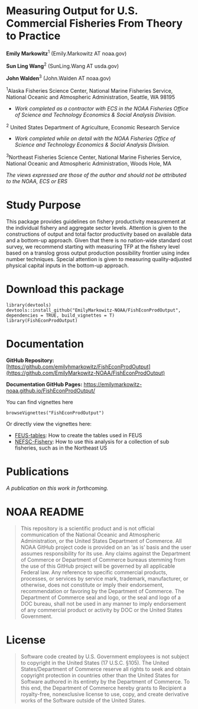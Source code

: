 Measuring Output for U.S. Commercial Fisheries From Theory to Practice
======================================================================

**Emily Markowitz**<sup>1</sup> (Emily.Markowitz AT noaa.gov)

**Sun Ling Wang**<sup>2</sup> (SunLing.Wang AT usda.gov)

**John Walden**<sup>3</sup> (John.Walden AT noaa.gov)

<sup>1</sup>Alaska Fisheries Science Center, National Marine Fisheries
Service, National Oceanic and Atmospheric Administration, Seattle, WA
98195

-   *Work completed as a contractor with ECS in the NOAA Fisheries
    Office of Science and Technology Economics & Social Analysis
    Division.*

<sup>2</sup> United States Department of Agriculture, Economic Research
Service

-   *Work completed while on detail with the NOAA Fisheries Office of
    Science and Technology Economics & Social Analysis Division.*

<sup>3</sup>Northeast Fisheries Science Center, National Marine
Fisheries Service, National Oceanic and Atmospheric Administration,
Woods Hole, MA

*The views expressed are those of the author and should not be
attributed to the NOAA, ECS or ERS*

Study Purpose
=============

This package provides guidelines on fishery productivity measurement at
the individual fishery and aggregate sector levels. Attention is given
to the constructions of output and total factor productivity based on
available data and a bottom-up approach. Given that there is no
nation-wide standard cost survey, we recommend starting with measuring
TFP at the fishery level based on a translog gross output production
possibility frontier using index number techniques. Special attention is
given to measuring quality-adjusted physical capital inputs in the
bottom-up approach.

Download this package
=====================

    library(devtools)
    devtools::install_github("EmilyMarkowitz-NOAA/FishEconProdOutput", dependencies = TRUE, build_vignettes = T)
    library(FishEconProdOutput)

Documentation
=============

**GitHub Repository:**
[https://github.com/emilyhmarkowitz/FishEconProdOutput](https://github.com/EmilyMarkowitz-NOAA/FishEconProdOutput)

**Documentation GitHub Pages:**
<https://emilymarkowitz-noaa.github.io/FishEconProdOutput/>

You can find vignettes here

    browseVignettes("FishEconProdOutput")

Or directly view the vignettes here:

-   [FEUS-tables](https://emilymarkowitz-noaa.github.io/FishEconProdOutput/articles/FEUS-tables.html):
    How to create the tables used in FEUS
-   [NEFSC-Fishery](https://emilymarkowitz-noaa.github.io/FishEconProdOutput/articles/NEFSC-Fishery.html):
    How to use this analysis for a collection of sub fisheries, such as
    in the Northeast US

Publications
============

*A publication on this work in forthcoming.*

NOAA README
===========

> This repository is a scientific product and is not official
> communication of the National Oceanic and Atmospheric Administration,
> or the United States Department of Commerce. All NOAA GitHub project
> code is provided on an ‘as is’ basis and the user assumes
> responsibility for its use. Any claims against the Department of
> Commerce or Department of Commerce bureaus stemming from the use of
> this GitHub project will be governed by all applicable Federal law.
> Any reference to specific commercial products, processes, or services
> by service mark, trademark, manufacturer, or otherwise, does not
> constitute or imply their endorsement, recommendation or favoring by
> the Department of Commerce. The Department of Commerce seal and logo,
> or the seal and logo of a DOC bureau, shall not be used in any manner
> to imply endorsement of any commercial product or activity by DOC or
> the United States Government.

License
=======

> Software code created by U.S. Government employees is not subject to
> copyright in the United States (17 U.S.C. §105). The United
> States/Department of Commerce reserve all rights to seek and obtain
> copyright protection in countries other than the United States for
> Software authored in its entirety by the Department of Commerce. To
> this end, the Department of Commerce hereby grants to Recipient a
> royalty-free, nonexclusive license to use, copy, and create derivative
> works of the Software outside of the United States.
